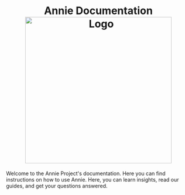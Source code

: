 <h1 align="center">Annie Documentation<br/>
  <img src="https://raw.githubusercontent.com/annieapp/annie/master/docs/images/logo512x512.png" width="400px" height="400px" alt="Logo"></img>
</h1>

Welcome to the Annie Project's documentation. Here you can find instructions on how to use Annie.
Here, you can learn insights, read our guides, and get your questions answered.
